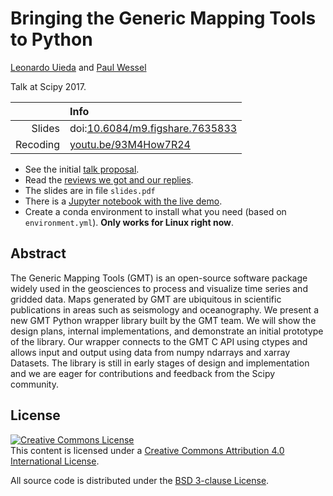 # Bringing the Generic Mapping Tools to Python

[Leonardo Uieda](http://www.leouieda.com)
and
[Paul Wessel](http://www.soest.hawaii.edu/wessel/)


Talk at Scipy 2017.


||Info|
|---:|:---|
|Slides|doi:[10.6084/m9.figshare.7635833](https://doi.org/10.6084/m9.figshare.7635833)|
|Recoding|[youtu.be/93M4How7R24](https://youtu.be/93M4How7R24)|

* See the initial [talk
  proposal](http://www.leouieda.com/blog/scipy2017-proposal-gmt.html).
* Read the [reviews we got and our
  replies](http://www.leouieda.com/blog/scipy2017-reviews.html).
* The slides are in file `slides.pdf`
* There is a [Jupyter notebook with the live
  demo](http://nbviewer.jupyter.org/github/GenericMappingTools/scipy2017/blob/master/demo.ipynb).
* Create a conda environment to install what you need (based on
  `environment.yml`). **Only works for Linux right now**.


## Abstract

The Generic Mapping Tools (GMT) is an open-source software package widely used
in the geosciences to process and visualize time series and gridded data.
Maps generated by GMT are ubiquitous in scientific publications in areas such
as seismology and oceanography.
We present a new GMT Python wrapper library built by the GMT team.
We will show the design plans, internal implementations, and demonstrate an
initial prototype of the library.
Our wrapper connects to the GMT C API using ctypes and allows input and
output using data from numpy ndarrays and xarray Datasets.
The library is still in early stages of design and implementation and
we are eager for contributions and feedback from the Scipy community.


## License

<a rel="license" href="http://creativecommons.org/licenses/by/4.0/"><img
alt="Creative Commons License" style="border-width:0"
src="https://i.creativecommons.org/l/by/4.0/88x31.png" /></a><br>
This content is licensed under a <a rel="license"
href="http://creativecommons.org/licenses/by/4.0/">Creative Commons Attribution
4.0 International License</a>.

All source code is distributed under the [BSD 3-clause
License](https://opensource.org/licenses/BSD-3-Clause).
